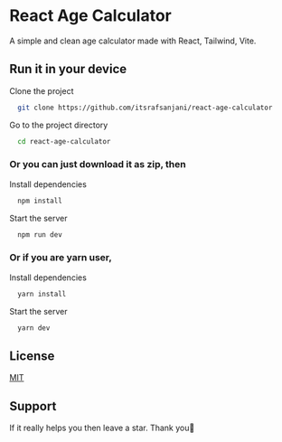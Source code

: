 
# React Age Calculator

A simple and clean age calculator made with React, Tailwind, Vite.


## Run it in your device

Clone the project

```bash
  git clone https://github.com/itsrafsanjani/react-age-calculator
```

Go to the project directory

```bash
  cd react-age-calculator
```

### Or you can just download it as zip, then

Install dependencies

```bash
  npm install 
```

Start the server

```bash
  npm run dev
```

### Or if you are yarn user,

Install dependencies

```bash
  yarn install
```

Start the server

```bash
  yarn dev
```

  
## License

[MIT](https://choosealicense.com/licenses/mit/)

  
## Support

If it really helps you then leave a star. Thank you💖
